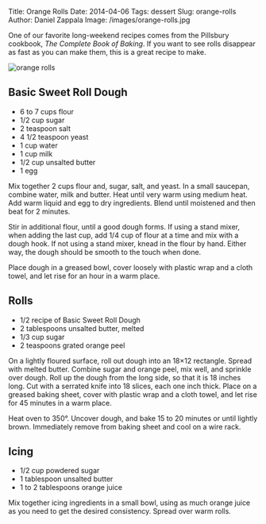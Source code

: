 Title: Orange Rolls
Date: 2014-04-06
Tags: dessert
Slug: orange-rolls
Author: Daniel Zappala
Image: /images/orange-rolls.jpg

One of our favorite long-weekend recipes comes from the Pillsbury
cookbook, *The Complete Book of Baking*. If you want to see rolls
disappear as fast as you can make them, this is a great recipe to
make.

![orange rolls](/images/orange-rolls.jpg)

## Basic Sweet Roll Dough

* 6 to 7 cups flour
* 1/2 cup sugar
* 2 teaspoon salt
* 4 1/2 teaspoon yeast
* 1 cup water
* 1 cup milk
* 1/2 cup unsalted butter
* 1 egg

Mix together 2 cups flour and, sugar, salt, and yeast. In a small
saucepan, combine water, milk and butter. Heat until very warm using
medium heat. Add warm liquid and egg to dry ingredients. Blend until
moistened and then beat for 2 minutes.

Stir in additional flour, until a good dough forms. If using a stand
mixer, when adding the last cup, add 1/4 cup of flour at a time and
mix with a dough hook. If not using a stand mixer, knead in the flour
by hand. Either way, the dough should be smooth to the touch when
done.

Place dough in a greased bowl, cover loosely with plastic wrap and a
cloth towel, and let rise for an hour in a warm place.

## Rolls

* 1/2 recipe of Basic Sweet Roll Dough
* 2 tablespoons unsalted butter, melted
* 1/3 cup sugar
* 2 teaspoons grated orange peel

On a lightly floured surface, roll out dough into an 18×12
rectangle. Spread with melted butter. Combine sugar and orange peel,
mix well, and sprinkle over dough. Roll up the dough from the long
side, so that it is 18 inches long. Cut with a serrated knife into 18
slices, each one inch thick. Place on a greased baking sheet, cover
with plastic wrap and a cloth towel, and let rise for 45 minutes in a
warm place.

Heat oven to 350°. Uncover dough, and bake 15 to 20 minutes or until
lightly brown. Immediately remove from baking sheet and cool on a wire
rack.

## Icing

* 1/2 cup powdered sugar
* 1 tablespoon unsalted butter
* 1 to 2 tablespoons orange juice

Mix together icing ingredients in a small bowl, using as much orange
juice as you need to get the desired consistency. Spread over warm
rolls.
